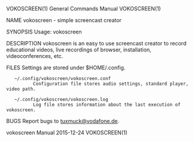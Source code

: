 VOKOSCREEN(1)                                                 General Commands Manual                                                VOKOSCREEN(1)

NAME
       vokoscreen - simple screencast creator

SYNOPSIS
       Usage: vokoscreen

DESCRIPTION
       vokoscreen  is  an easy to use screencast creator to record educational videos, live recordings of browser, installation, videoconferences,
       etc.

FILES
       Settings are stored under $HOME/.config.

       ~/.config/vokoscreen/vokoscreen.conf
              Configuration file stores audio settings, standard player, video path.

       ~/.config/vokoscreen/vokoscreen.log
              Log file stores information about the last execution of vokoscreen.

BUGS
       Report bugs to <tuxmuck@vodafone.de>.

vokoscreen Manual                                                   2015-12-24                                                       VOKOSCREEN(1)
